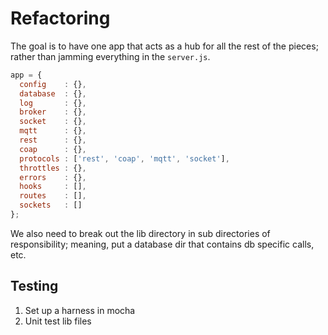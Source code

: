 Refactoring
===========

The goal is to have one app that acts as a hub for all the rest of the pieces; rather than jamming everything in the ```server.js```.

``` javascript
app = {
  config    : {},
  database  : {},
  log       : {},
  broker    : {},
  socket    : {},
  mqtt      : {},
  rest      : {},
  coap      : {},
  protocols : ['rest', 'coap', 'mqtt', 'socket'],
  throttles : {},
  errors    : {},
  hooks     : [],
  routes    : [],
  sockets   : []
};
```

We also need to break out the lib directory in sub directories of responsibility; meaning, put a database dir that contains db specific calls, etc.

Testing
-------

1. Set up a harness in mocha
1. Unit test lib files
